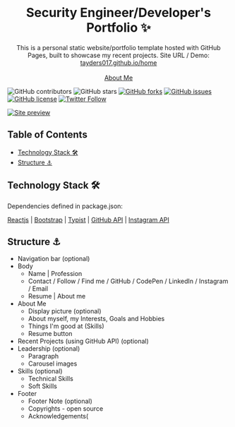 <!-- PROJECT LOGO -->
<br />
<p align="center">
  <h1 align="center">Security Engineer/Developer's Portfolio ✨</h1>

  <p align="center">
    This is a personal static website/portfolio template hosted with GitHub Pages, built to showcase my recent projects. Site URL / Demo: 
    <a href="https://tayders017.github.io/home">tayders017.github.io/home</a>
    <br />
    <br />
    <a href="https://tayders017.github.io">About Me</a>
  </p>
</p>

![GitHub contributors](//)
![GitHub stars](//)
[![GitHub forks](//)](//)
[![GitHub issues](//)](//)
[![GitHub license](//)](//)
[![Twitter Follow](https://img.shields.io/twitter/follow/ThisIsTechBoy?color=ffcc66&logo=twitter&logoColor=ffffff&style=for-the-badge)](https://twitter.com/ThisIsTechBoy)

[![Site preview](/public/social-image.png)](https://tayders017.github.io/home)

## Table of Contents

- [Technology Stack 🛠️](#technology-stack-)
- [Structure ⚓](#structure-)

## Technology Stack 🛠️

Dependencies defined in package.json:

[Reactjs](https://reactjs.org/)
| [Bootstrap](https://getbootstrap.com/)
| [Typist](https://github.com/jstejada/react-typist)
| [GitHub API](https://developer.github.com/v3/repos/)
| [Instagram API](https://www.instagram.com/developer/embedding/)

## Structure ⚓

- Navigation bar (optional)
- Body
  - Name | Profession
  - Contact / Follow / Find me / GitHub / CodePen / LinkedIn / Instagram / Email
  - Resume | About me
- About Me
  - Display picture (optional)
  - About myself, my Interests, Goals and Hobbies
  - Things I'm good at (Skills)
  - Resume button
- Recent Projects (using GitHub API) (optional)
- Leadership (optional)
  - Paragraph
  - Carousel images
- Skills (optional)
  - Technical Skills
  - Soft Skills
- Footer
  - Footer Note (optional)
  - Copyrights - open source
  - Acknowledgements(
